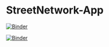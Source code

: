 # StreetNetwork-App

[![Binder](https://mybinder.org/badge_logo.svg)](https://mybinder.org/v2/gh/cathyxuhyx/StreetNetwork-App/master?filepath=distanceapp.ipynb)


[![Binder](https://mybinder.org/badge_logo.svg)](https://mybinder.org/v2/gh/cathyxuhyx/StreetNetwork-App/master?filepath=%2Fpanel%2Fdistanceapp)

